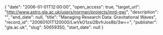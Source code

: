 {
  "date": "2006-01-01T12:00:00", 
  "open_access": true, 
  "target_url": "http://www.astro.gla.ac.uk/users/norman/projects/mrd-gw/", 
  "description": "", 
  "end_date": null, 
  "title": "Managing Research Data: Gravitational Waves", 
  "record_id": "20060101T120000/LwVkO1zsi2BvfrJos8b/3w==", 
  "publisher": "gla.ac.uk", 
  "slug": 50659350, 
  "start_date": null
}

